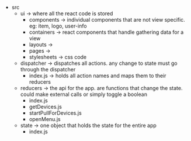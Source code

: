 + src
  - ui -> where all the react code is stored
    - components -> individual components that are not view specific. eg: item, logo, user-info
    - containers -> react components that handle gathering data for a view
    - layouts ->
    - pages ->
    - stylesheets -> css code
  - dispatcher -> dispatches all actions. any change to state must go through the dispatcher
    - index.js -> holds all action names and maps them to their reducers
  - reducers -> the api for the app. are functions that change the state. could make external calls or simply toggle a boolean
    - index.js
    - getDevices.js
    - startPullForDevices.js
    - openMenu.js
  - state -> one object that holds the state for the entire app
    - index.js
